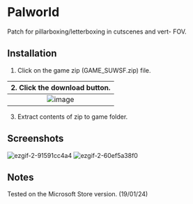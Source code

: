 # Palworld
Patch for pillarboxing/letterboxing in cutscenes and vert- FOV.

## Installation
1. Click on the game zip (GAME_SUWSF.zip) file.

| 2. Click the download button. |
|:-------------------------------------:|
| ![image](https://github.com/Lyall/UltrawidePatches/assets/695941/5ce06a5d-5d52-477d-9c02-84941ba833cb) |
3. Extract contents of zip to game folder.

## Screenshots
![ezgif-2-91591cc4a4](https://github.com/Lyall/UltrawidePatches/assets/695941/d8a21924-d438-4848-b271-b940b99e926c)
![ezgif-2-60ef5a38f0](https://github.com/Lyall/UltrawidePatches/assets/695941/71afb902-7664-4fb1-b0d5-2aa15ea7831f)

## Notes
Tested on the Microsoft Store version. (19/01/24)
